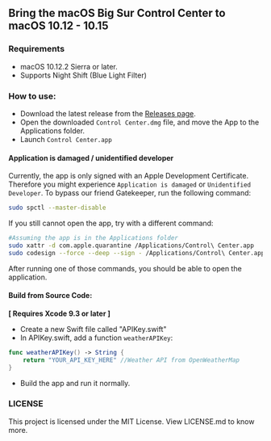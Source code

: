 ## Bring the macOS Big Sur Control Center to macOS 10.12 - 10.15

### Requirements
- macOS 10.12.2 Sierra or later.
- Supports Night Shift (Blue Light Filter)

### How to use: 

- Download the latest release from the [Releases page](https://github.com/Minh-Ton/Control-Center/releases/latest).
- Open the downloaded ```Control Center.dmg``` file, and move the App to the Applications folder.
- Launch ```Control Center.app```

#### Application is damaged / unidentified developer

Currently, the app is only signed with an Apple Development Certificate. Therefore you might experience `Application is damaged` or `Unidentified Developer`. 
To bypass our friend Gatekeeper, run the following command:
```bash
sudo spctl --master-disable
```
If you still cannot open the app, try with a different command: 
```bash
#Assuming the app is in the Applications folder
sudo xattr -d com.apple.quarantine /Applications/Control\ Center.app 
sudo codesign --force --deep --sign - /Applications/Control\ Center.app 
```
After running one of those commands, you should be able to open the application.

#### Build from Source Code: 
**[ Requires Xcode 9.3 or later ]** 
- Create a new Swift file called "APIKey.swift"
- In APIKey.swift, add a function ```weatherAPIKey```: 
```swift
func weatherAPIKey() -> String {
    return "YOUR_API_KEY_HERE" //Weather API from OpenWeatherMap
}
```
- Build the app and run it normally.

### LICENSE
This project is licensed under the MIT License. View LICENSE.md to know more.

